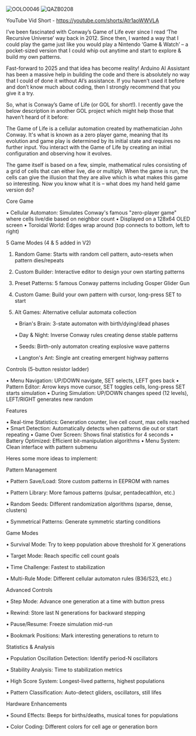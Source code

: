 ![OOLO0046](https://github.com/user-attachments/assets/da0e76cf-106c-456c-9749-726d07561c74)        ![QAZB0208](https://github.com/user-attachments/assets/6ac36b5f-e18f-4702-b923-bd1952dfdfd4)

YouTube Vid
Short - https://youtube.com/shorts/Atr1aoWWVLA



I’ve been fascinated with Conway’s Game of Life ever since I read ‘The Recursive Universe’ way back in 2012. Since then, I wanted a way that I could play the game just like you would play a Nintendo ‘Game & Watch’ – a pocket-sized version that I could whip out anytime and start to explore & build my own patterns.

Fast-forward to 2025 and that idea has become reality! Arduino AI Assistant has been a massive help in building the code and there is absolutely no way that I could of done it without AI’s assistance. If you haven’t used it before and don’t know much about coding, then I strongly recommend that you give it a try.

So, what is Conway’s Game of Life (or GOL for short!). I recently gave the below description in another GOL project which might help those that haven’t heard of it before:

The Game of Life is a cellular automation created by mathematician John Conway. It's what is known as a zero player game, meaning that its evolution and game play is determined by its initial state and requires no further input. You interact with the Game of Life by creating an initial configuration and observing how it evolves.

The game itself is based on a few, simple, mathematical rules consisting of a grid of cells that can either live, die or multiply. When the game is run, the cells can give the illusion that they are alive which is what makes this game so interesting.
Now you know what it is – what does my hand held game version do?



Core Game

• Cellular Automaton: Simulates Conway's famous "zero-player game" where cells live/die based on neighbor count 
• Displayed on a 128x64 OLED screen 
• Toroidal World: Edges wrap around (top connects to bottom, left to right)



5 Game Modes (4 & 5 added in V2)
1. Random Game: Starts with random cell pattern, auto-resets when pattern dies/repeats
2. Custom Builder: Interactive editor to design your own starting patterns
3. Preset Patterns: 5 famous Conway patterns including Gosper Glider Gun
4. Custom Game: Build your own pattern with cursor, long-press SET to start
5. Alt Games: Alternative cellular automata collection
   
     • Brian's Brain: 3-state automaton with birth/dying/dead phases
   
     • Day & Night: Inverse Conway rules creating dense stable patterns
   
     • Seeds: Birth-only automaton creating explosive wave patterns
   
     • Langton's Ant: Single ant creating emergent highway patterns



Controls (5-button resistor ladder)

• Menu Navigation: UP/DOWN navigate, SET selects, LEFT goes back 
• Pattern Editor: Arrow keys move cursor, SET toggles cells, long-press SET starts simulation 
• During Simulation: UP/DOWN changes speed (12 levels), LEFT/RIGHT generates new random



Features

• Real-time Statistics: Generation counter, live cell count, max cells reached 
• Smart Detection: Automatically detects when patterns die out or start repeating 
• Game Over Screen: Shows final statistics for 4 seconds 
• Battery Optimized: Efficient bit-manipulation algorithms 
• Menu System: Clean interface with pattern submenu





Heres some more ideas to implement:


Pattern Management


• Pattern Save/Load: Store custom patterns in EEPROM with names 

• Pattern Library: More famous patterns (pulsar, pentadecathlon, etc.) 

• Random Seeds: Different randomization algorithms (sparse, dense, clusters) 

• Symmetrical Patterns: Generate symmetric starting conditions

Game Modes


• Survival Mode: Try to keep population above threshold for X generations 

• Target Mode: Reach specific cell count goals 

• Time Challenge: Fastest to stabilization 

• Multi-Rule Mode: Different cellular automaton rules (B36/S23, etc.)




Advanced Controls


• Step Mode: Advance one generation at a time with button press 

• Rewind: Store last N generations for backward stepping 

• Pause/Resume: Freeze simulation mid-run 

• Bookmark Positions: Mark interesting generations to return to



Statistics & Analysis


• Population Oscillation Detection: Identify period-N oscillators 

• Stability Analysis: Time to stabilization metrics 

• High Score System: Longest-lived patterns, highest populations 

• Pattern Classification: Auto-detect gliders, oscillators, still lifes



Hardware Enhancements


• Sound Effects: Beeps for births/deaths, musical tones for populations 

 • Color Coding: Different colors for cell age or generation born
